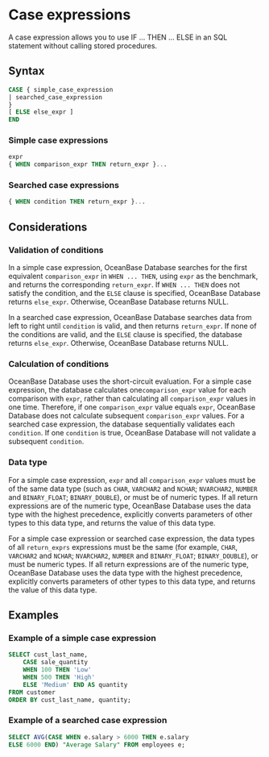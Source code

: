 # Case expressions

A case expression allows you to use IF ... THEN ... ELSE in an SQL statement without calling stored procedures.

## Syntax

```sql
CASE { simple_case_expression
| searched_case_expression
}
[ ELSE else_expr ]
END
```

### Simple case expressions

```sql
expr
{ WHEN comparison_expr THEN return_expr }...
```

### Searched case expressions

```sql
{ WHEN condition THEN return_expr }...
```

## Considerations

### Validation of conditions

In a simple case expression, OceanBase Database searches for the first equivalent `comparison_expr` in `WHEN ... THEN`, using `expr` as the benchmark, and returns the corresponding `return_expr`. If `WHEN ... THEN` does not satisfy the condition, and the `ELSE` clause is specified, OceanBase Database returns `else_expr`. Otherwise, OceanBase Database returns NULL.

In a searched case expression, OceanBase Database searches data from left to right until `condition` is valid, and then returns `return_expr`. If none of the conditions are valid, and the `ELSE` clause is specified, the database returns `else_expr`. Otherwise, OceanBase Database returns NULL.

### Calculation of conditions

OceanBase Database uses the short-circuit evaluation. For a simple case expression, the database calculates one`comparison_expr` value for each comparison with `expr`, rather than calculating all `comparison_expr` values in one time. Therefore, if one `comparison_expr` value equals `expr`, OceanBase Database does not calculate subsequent `comparison_expr` values. For a searched case expression, the database sequentially validates each `condition`. If one `condition` is true, OceanBase Database will not validate a subsequent `condition`.

### Data type

For a simple case expression, `expr` and all `comparison_expr` values must be of the same data type (such as `CHAR`, `VARCHAR2` and `NCHAR`; `NVARCHAR2`, `NUMBER` and `BINARY_FLOAT`; `BINARY_DOUBLE`), or must be of numeric types. If all return expressions are of the numeric type, OceanBase Database uses the data type with the highest precedence, explicitly converts parameters of other types to this data type, and returns the value of this data type.

For a simple case expression or searched case expression, the data types of all `return_exprs` expressions must be the same (for example, `CHAR`, `VARCHAR2` and `NCHAR`; `NVARCHAR2`, `NUMBER` and `BINARY_FLOAT`; `BINARY_DOUBLE`), or must be numeric types. If all return expressions are of the numeric type, OceanBase Database uses the data type with the highest precedence, explicitly converts parameters of other types to this data type, and returns the value of this data type.

## Examples

### Example of a simple case expression

```sql
SELECT cust_last_name,
    CASE sale_quantity
    WHEN 100 THEN 'Low'
    WHEN 500 THEN 'High'
    ELSE 'Medium' END AS quantity
FROM customer
ORDER BY cust_last_name, quantity;
```

### Example of a searched case expression

```sql
SELECT AVG(CASE WHEN e.salary > 6000 THEN e.salary
ELSE 6000 END) "Average Salary" FROM employees e;
```
